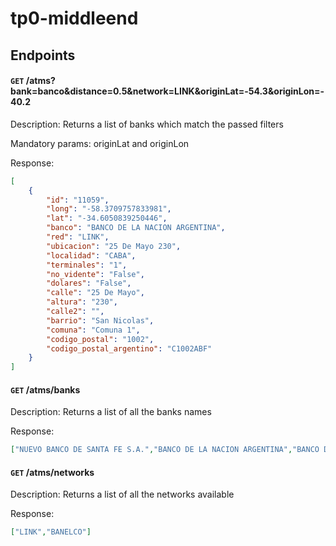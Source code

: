 # tp0-middleend

## Endpoints

#### `GET` /atms?bank=banco&distance=0.5&network=LINK&originLat=-54.3&originLon=-40.2

Description: Returns a list of banks which match the passed filters

Mandatory params: originLat and originLon

Response:

```json
[
    {
        "id": "11059",
        "long": "-58.3709757833981",
        "lat": "-34.6050839250446",
        "banco": "BANCO DE LA NACION ARGENTINA",
        "red": "LINK",
        "ubicacion": "25 De Mayo 230",
        "localidad": "CABA",
        "terminales": "1",
        "no_vidente": "False",
        "dolares": "False",
        "calle": "25 De Mayo",
        "altura": "230",
        "calle2": "",
        "barrio": "San Nicolas",
        "comuna": "Comuna 1",
        "codigo_postal": "1002",
        "codigo_postal_argentino": "C1002ABF"
    }
]
```

#### `GET` /atms/banks

Description: Returns a list of all the banks names

Response:

```json
["NUEVO BANCO DE SANTA FE S.A.","BANCO DE LA NACION ARGENTINA","BANCO DEL CHUBUT S.A.","BANCO DE SANTA CRUZ S.A.","BANCO DE LA CIUDAD DE BUENOS AIRES","BANCO DE FORMOSA S.A.","CABAL COOP. LTDA.","BANCO DE LA PROVINCIA DE BUENOS AIRES","BANCO PIANO S.A.","BANCO HIPOTECARIO S.A.","CAJERO EXPRESS","BANCO DE COMERCIO","NUEVO BCO. INDUSTRIAL DE AZUL S.A.","BANCO SAENZ S.A.","BANCO DE LA PROVINCIA DE CORDOBA S.A.","BANCO DE SAN JUAN S.A.","NUEVO BANCO DE ENTRE RIOS S.A.","BANCO DE LA PROVINCIA DEL NEUQUEN","BANCO DE LA PAMPA","BANCO DE SANTIAGO DEL ESTERO S.A.","BANCO DE CORRIENTES S.A.","BANCO FINANSUR S.A.","BANCO PCIA. DE TIERRA DEL FUEGO","NUEVO BANCO DEL CHACO S.A.","BANCO MERIDIAN S.A.","HSBC Bank Argentina","BBVA Banco Francés","Banco Galicia","Banco Supervielle","Banco Santander Río","CitiBank","Banco Macro","Banco Comafi","ICBC","Banco Itaú","Banco Patagonia","Compania Financiera","Banco Columbia","Banco del Sol"]
```

#### `GET` /atms/networks

Description: Returns a list of all the networks available

Response:

```json
["LINK","BANELCO"]
```
